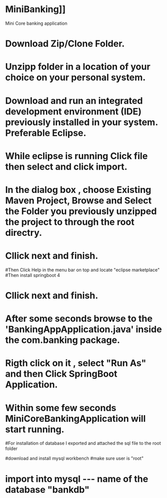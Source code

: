 # MiniBanking]]
Mini Core banking application

# Download Zip/Clone Folder.

# Unzipp folder in a location of your choice on your personal system.

# Download and run an integrated development environment (IDE)  previously installed in your system. Preferable Eclipse.

# While eclipse is running Click file then select and click import. 

# In the dialog box , choose Existing Maven Project, Browse and  Select the Folder you previously unzipped the project to through the root directry.
# Cllick next and finish. 

#Then Click Help in the menu bar on top and locate "eclipse marketplace"
#Then install springboot 4


# Cllick next and finish. 

# After some seconds browse to the 'BankingAppApplication.java' inside the com.banking package.


# Rigth click on it , select "Run As"  and then Click SpringBoot Application.

# Within some few seconds MiniCoreBankingApplication will start running. 

#For installation of database I exported and attached the sql file to the root folder

#download and install mysql workbench
#make sure user is "root"
# import into mysql --- name of the database "bankdb"
